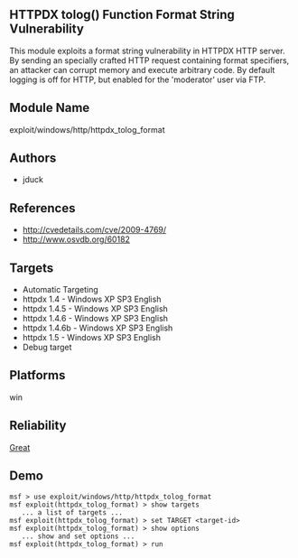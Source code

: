 ## HTTPDX tolog() Function Format String Vulnerability

This module exploits a format string vulnerability in HTTPDX 
HTTP server. By sending an specially crafted HTTP request 
containing format specifiers, an attacker can corrupt memory 
and execute arbitrary code. By default logging is off for 
HTTP, but enabled for the 'moderator' user via FTP.


## Module Name
exploit/windows/http/httpdx_tolog_format

## Authors
* jduck


## References
* http://cvedetails.com/cve/2009-4769/
* http://www.osvdb.org/60182



## Targets
* Automatic Targeting
* httpdx 1.4 - Windows XP SP3 English
* httpdx 1.4.5 - Windows XP SP3 English
* httpdx 1.4.6 - Windows XP SP3 English
* httpdx 1.4.6b - Windows XP SP3 English
* httpdx 1.5 - Windows XP SP3 English
* Debug target


## Platforms
win

## Reliability
[Great](https://github.com/rapid7/metasploit-framework/wiki/Exploit-Ranking)

## Demo

```
msf > use exploit/windows/http/httpdx_tolog_format
msf exploit(httpdx_tolog_format) > show targets
   ... a list of targets ...
msf exploit(httpdx_tolog_format) > set TARGET <target-id>
msf exploit(httpdx_tolog_format) > show options
   ... show and set options ...
msf exploit(httpdx_tolog_format) > run
```
    
    
